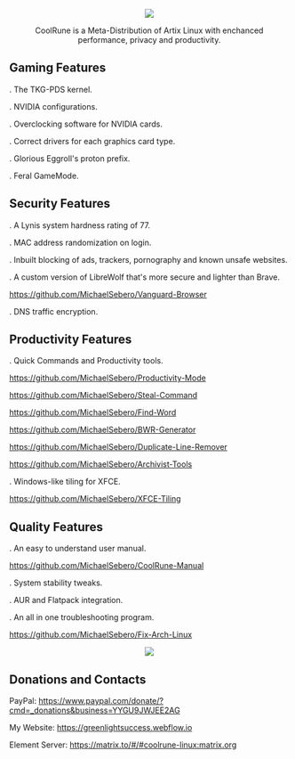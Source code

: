 <p align="center">
	<img src="https://i.postimg.cc/VLTRqVvW/logo.png" />
                                                                                                                                      
<p align="center">
	 CoolRune is a Meta-Distribution of Artix Linux with enchanced performance, privacy and productivity.
	
## Gaming Features
	
. The TKG-PDS kernel.

. NVIDIA configurations.

. Overclocking software for NVIDIA cards.

. Correct drivers for each graphics card type.
	
. Glorious Eggroll's proton prefix.
	
. Feral GameMode.

## Security Features 
	
. A Lynis system hardness rating of 77.
	
. MAC address randomization on login.
	
. Inbuilt blocking of ads, trackers, pornography and known unsafe websites.
	
. A custom version of LibreWolf that's more secure and lighter than Brave.
	
https://github.com/MichaelSebero/Vanguard-Browser
	
. DNS traffic encryption.
		
## Productivity Features
	
. Quick Commands and Productivity tools.
	
https://github.com/MichaelSebero/Productivity-Mode
	
https://github.com/MichaelSebero/Steal-Command
	
https://github.com/MichaelSebero/Find-Word
	
https://github.com/MichaelSebero/BWR-Generator
	
https://github.com/MichaelSebero/Duplicate-Line-Remover
	
https://github.com/MichaelSebero/Archivist-Tools
	
. Windows-like tiling for XFCE.
	
https://github.com/MichaelSebero/XFCE-Tiling

## Quality Features
	
. An easy to understand user manual.
	
https://github.com/MichaelSebero/CoolRune-Manual
	
. System stability tweaks.  
	
. AUR and Flatpack integration.
	
. An all in one troubleshooting program.
	
https://github.com/MichaelSebero/Fix-Arch-Linux
	
<p align="center">
	<img src="https://i.postimg.cc/MTyq0wPd/Screenshot-from-2023-03-28-12-44-23.png" />

## Donations and Contacts
PayPal: https://www.paypal.com/donate/?cmd=_donations&business=YYGU9JWJEE2AG

My Website: https://greenlightsuccess.webflow.io

Element Server: https://matrix.to/#/#coolrune-linux:matrix.org

